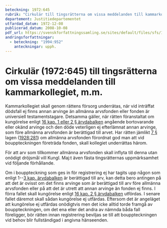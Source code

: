 ```yaml
---
beteckning: 1972:645
rubrik: "Cirkulär till tingsrätterna om vissa meddelanden till kammarkollegiet, m.m."
departement: Justitiedepartementet
utfardad_datum: 1972-12-08
publicerad_datum: 2008-10-08
pdf_url: https://svenskforfattningssamling.se/sites/default/files/sfs/1972-12/SFS1972-645.pdf
andringsforfattningar:
  - beteckning: "1994:952"
    anteckningar: upph.
---
```


# Cirkulär (1972:645) till tingsrätterna om vissa meddelanden till kammarkollegiet, m.m.

Kammarkollegiet skall genom rättens försorg underrätas, när vid inträffat dödsfall ej finns annan arvinge än allmänna arvsfonden eller fonden är universiell testamentstagare. Detsamma gäller, när rätten föranstaltat om kungörelse enligt [16 kap. 1 eller 2 § ärvdabalken](https://selex.se/eli/sfs/1958/637#kap16.1) angående bortovarande eller okänd arvinge och den döde veterligen ej efterlämnat annan arvinge, som före allmänna arvsfonden är berättigad till arvet. Har rätten jämlikt [7 §](#7) lagen ([1928:281](https://selex.se/eli/sfs/1928/281)) om allmänna arvsfonden förordnat god man att vid bouppteckningen företräda fonden, skall kollegiet underrättas härom.

För att arv som tillkommer allmänna arvsfonden skall inflyta till denna utan onödigt dröjsmål vill Kungl. Maj:t även fästa tingsrätternas uppmärksamhet vid följande förhållande.

Om i bouppteckning som ges in för registrering ej har tagits upp någon som enligt 1--[3 kap. ärvdabalken](https://selex.se/eli/sfs/1958/637) är berättigad till arv, kan detta bero antingen på att det är ovisst om det finns arvinge som är berättigad till arv före allmänna arvsfonden eller på att det är utrett att annan arvinge än fonden ej finns. I förra fallet skall kungörelse enligt [16 kap. 2 § ärvdabalken](https://selex.se/eli/sfs/1958/637#kap16.2) utfördas. I senare fallet däremot skall sådan kungörelse ej utfärdas. Eftersom det är angeläget att kungörelse ej utfärdas onödigtvis men det icke alltid torde framgå av bouppteckningen, om det ena eller det andra av nämnda båda fall föreligger, bör rätten innan registrering beviljas se till att bouppteckningen vid behov blir fullständigad i angivna hänseenden.